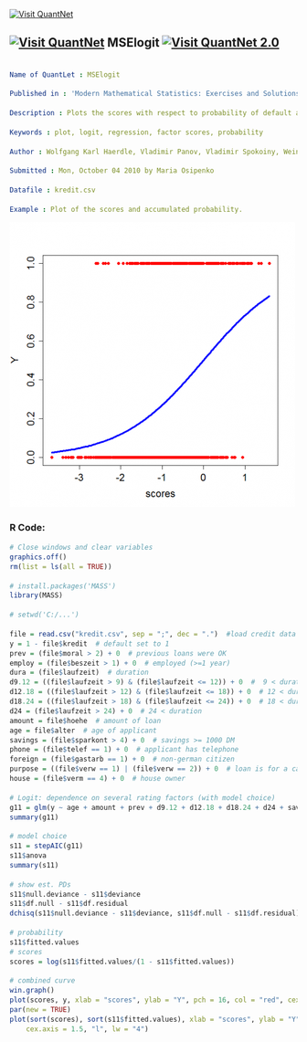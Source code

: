 
[<img src="https://github.com/QuantLet/Styleguide-and-FAQ/blob/master/pictures/banner.png" width="880" alt="Visit QuantNet">](http://quantlet.de/index.php?p=info)

## [<img src="https://github.com/QuantLet/Styleguide-and-Validation-procedure/blob/master/pictures/qloqo.png" alt="Visit QuantNet">](http://quantlet.de/) **MSElogit** [<img src="https://github.com/QuantLet/Styleguide-and-Validation-procedure/blob/master/pictures/QN2.png" width="60" alt="Visit QuantNet 2.0">](http://quantlet.de/d3/ia)

```yaml

Name of QuantLet : MSElogit

Published in : 'Modern Mathematical Statistics: Exercises and Solutions'

Description : Plots the scores with respect to probability of default and response variable.

Keywords : plot, logit, regression, factor scores, probability

Author : Wolfgang Karl Haerdle, Vladimir Panov, Vladimir Spokoiny, Weining Wang

Submitted : Mon, October 04 2010 by Maria Osipenko

Datafile : kredit.csv

Example : Plot of the scores and accumulated probability.

```

![Picture1](plot.png)


### R Code:
```r
# Close windows and clear variables
graphics.off()
rm(list = ls(all = TRUE))

# install.packages('MASS')
library(MASS)

# setwd('C:/...')

file = read.csv("kredit.csv", sep = ";", dec = ".")  #load credit data
y = 1 - file$kredit  # default set to 1
prev = (file$moral > 2) + 0  # previous loans were OK
employ = (file$beszeit > 1) + 0  # employed (>=1 year)
dura = (file$laufzeit)  # duration
d9.12 = ((file$laufzeit > 9) & (file$laufzeit <= 12)) + 0  #  9 < duration <= 12
d12.18 = ((file$laufzeit > 12) & (file$laufzeit <= 18)) + 0  # 12 < duration <= 18
d18.24 = ((file$laufzeit > 18) & (file$laufzeit <= 24)) + 0  # 18 < duration <= 24
d24 = (file$laufzeit > 24) + 0  # 24 < duration
amount = file$hoehe  # amount of loan
age = file$alter  # age of applicant
savings = (file$sparkont > 4) + 0  # savings >= 1000 DM
phone = (file$telef == 1) + 0  # applicant has telephone
foreign = (file$gastarb == 1) + 0  # non-german citizen
purpose = ((file$verw == 1) | (file$verw == 2)) + 0  # loan is for a car
house = (file$verm == 4) + 0  # house owner

# Logit: dependence on several rating factors (with model choice)
g11 = glm(y ~ age + amount + prev + d9.12 + d12.18 + d18.24 + d24 + savings + purpose + house, family = binomial)
summary(g11)

# model choice
s11 = stepAIC(g11)
s11$anova
summary(s11)

# show est. PDs
s11$null.deviance - s11$deviance
s11$df.null - s11$df.residual
dchisq(s11$null.deviance - s11$deviance, s11$df.null - s11$df.residual)

# probability
s11$fitted.values
# scores
scores = log(s11$fitted.values/(1 - s11$fitted.values))

# combined curve
win.graph()
plot(scores, y, xlab = "scores", ylab = "Y", pch = 16, col = "red", cex.lab = 1.5, cex.axis = 1.5)
par(new = TRUE)
plot(sort(scores), sort(s11$fitted.values), xlab = "scores", ylab = "Y", ylim = c(0, 1), pch = 16, col = "blue", cex.lab = 1.5, 
    cex.axis = 1.5, "l", lw = "4") 

```
